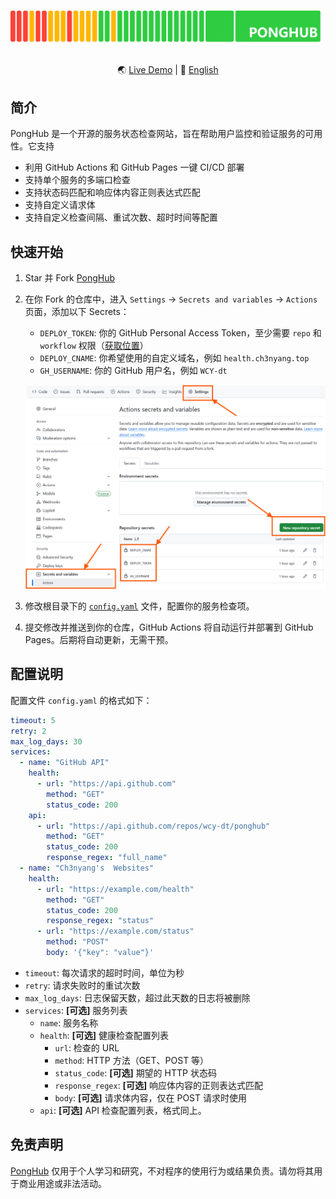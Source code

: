 # [![PongHub](static/band.png)](https://health.ch3nyang.top)

<div align="center">

🌏 [Live Demo](https://health.ch3nyang.top) | 📖 [English](README.md)

</div>

## 简介

PongHub 是一个开源的服务状态检查网站，旨在帮助用户监控和验证服务的可用性。它支持

- 利用 GitHub Actions 和 GitHub Pages 一键 CI/CD 部署
- 支持单个服务的多端口检查
- 支持状态码匹配和响应体内容正则表达式匹配
- 支持自定义请求体
- 支持自定义检查间隔、重试次数、超时时间等配置

## 快速开始

1. Star 并 Fork [PongHub](https://github.com/WCY-dt/ponghub)

2. 在你 Fork 的仓库中，进入 `Settings` -> `Secrets and variables` -> `Actions` 页面，添加以下 Secrets：

    - `DEPLOY_TOKEN`: 你的 GitHub Personal Access Token，至少需要 `repo` 和 `workflow` 权限（[获取位置](https://github.com/settings/tokens)）
    - `DEPLOY_CNAME`: 你希望使用的自定义域名，例如 `health.ch3nyang.top`
    - `GH_USERNAME`: 你的 GitHub 用户名，例如 `WCY-dt`

    ![设置 secrets](static/step-secret.png)

3. 修改根目录下的 [`config.yaml`](config.yaml) 文件，配置你的服务检查项。

4. 提交修改并推送到你的仓库，GitHub Actions 将自动运行并部署到 GitHub Pages。后期将自动更新，无需干预。

## 配置说明

配置文件 `config.yaml` 的格式如下：

```yaml
timeout: 5
retry: 2
max_log_days: 30
services:
  - name: "GitHub API"
    health:
      - url: "https://api.github.com"
        method: "GET"
        status_code: 200
    api:
      - url: "https://api.github.com/repos/wcy-dt/ponghub"
        method: "GET"
        status_code: 200
        response_regex: "full_name"
  - name: "Ch3nyang's  Websites"
    health:
      - url: "https://example.com/health"
        method: "GET"
        status_code: 200
        response_regex: "status"
      - url: "https://example.com/status"
        method: "POST"
        body: '{"key": "value"}'
```

- `timeout`: 每次请求的超时时间，单位为秒
- `retry`: 请求失败时的重试次数
- `max_log_days`: 日志保留天数，超过此天数的日志将被删除
- `services`: **[可选]** 服务列表
  - `name`: 服务名称
  - `health`: **[可选]** 健康检查配置列表
    - `url`: 检查的 URL
    - `method`: HTTP 方法（GET、POST 等）
    - `status_code`: **[可选]** 期望的 HTTP 状态码
    - `response_regex`: **[可选]** 响应体内容的正则表达式匹配
    - `body`: **[可选]** 请求体内容，仅在 POST 请求时使用
  - `api`: **[可选]** API 检查配置列表，格式同上。

## 免责声明

[PongHub](https://github.com/WCY-dt/ponghub) 仅用于个人学习和研究，不对程序的使用行为或结果负责。请勿将其用于商业用途或非法活动。
